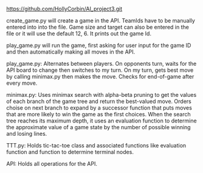https://github.com/HollyCorbin/AI_project3.git

create_game.py will create a game in the API. TeamIds have to be manually entered into into the file. Game size and target can also be entered in the file or it will use the default 12, 6. It prints out the game Id.

play_game.py will run the game, first asking for user input for the game ID and then automatically making all moves in the API.

play_game.py: Alternates between players. On opponents turn, waits for the API board to change then switches to my turn. On my turn, gets best move by calling minimax.py then makes the move. Checks for end-of-game after every move.

minimax.py: Uses minimax search with alpha-beta pruning to get the values of each branch of the game tree and return the best-valued move. Orders choise on next branch to expand by a successor function that puts moves that are more likely to win the game as the first choices. When the search tree reaches its maximum depth, it uses an evaluation function to determine the approximate value of a game state by the number of possible winning and losing lines.

TTT.py: Holds tic-tac-toe class and associated functions like evaluation function and function to determine terminal nodes.

API: Holds all operations for the API.
